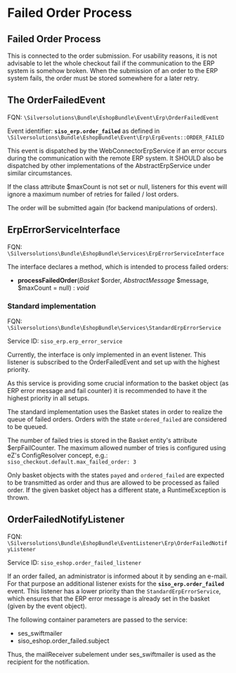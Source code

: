 #  Failed Order Process 

## Failed Order Process

This is connected to the order submission. For usability reasons, it is not advisable to let the whole checkout fail if the communication to the ERP system is somehow broken. When the submission of an order to the ERP system fails, the order must be stored somewhere for a later retry.

## The OrderFailedEvent

FQN: `\Silversolutions\Bundle\EshopBundle\Event\Erp\OrderFailedEvent`

Event identifier: **`siso_erp.order_failed`** as defined in `\Silversolutions\Bundle\EshopBundle\Event\Erp\ErpEvents::ORDER_FAILED`

This event is dispatched by the WebConnectorErpService if an error occurs during the communication with the remote ERP system. It SHOULD also be dispatched by other implementations of the AbstractErpService under similar circumstances.

If the class attribute $maxCount is not set or null, listeners for this event will ignore a maximum number of retries for failed / lost orders.

The order will be submitted again (for backend manipulations of orders).

## ErpErrorServiceInterface

FQN: `\Silversolutions\Bundle\EshopBundle\Services\ErpErrorServiceInterface`

The interface declares a method, which is intended to process failed orders:

  - **processFailedOrder**(*Basket* $order, *AbstractMessage* $message, $maxCount = null) : *void*

### Standard implementation

FQN: `\Silversolutions\Bundle\EshopBundle\Services\StandardErpErrorService`

Service ID: `siso_erp.erp_error_service`

Currently, the interface is only implemented in an event listener. This listener is subscribed to the OrderFailedEvent and set up with the highest priority.

As this service is providing some crucial information to the basket object (as ERP error message and fail counter) it is recommended to have it the highest priority in all setups.

The standard implementation uses the Basket states in order to realize the queue of failed orders. Orders with the state `ordered_failed` are considered to be queued.

The number of failed tries is stored in the Basket entity's attribute $erpFailCounter. The maximum allowed number of tries is configured using eZ's ConfigResolver concept, e.g.: `siso_checkout.default.max_failed_order: 3`

Only basket objects with the states `payed` and `ordered_failed` are expected to be transmitted as order and thus are allowed to be processed as failed order. If the given basket object has a different state, a RuntimeException is thrown.

## OrderFailedNotifyListener

FQN: `\Silversolutions\Bundle\EshopBundle\EventListener\Erp\OrderFailedNotifyListener`

Service ID: `siso_eshop.order_failed_listener`

If an order failed, an administrator is informed about it by sending an e-mail. For that purpose an additional listener exists for the **`siso_erp.order_failed`** event. This listener has a lower priority than the `StandardErpErrorService`, which ensures that the ERP error message is already set in the basket (given by the event object).

The following container parameters are passed to the service:

  - ses\_swiftmailer
  - siso\_eshop.order\_failed.subject

Thus, the mailReceiver subelement under ses\_swiftmailer is used as the recipient for the notification.
